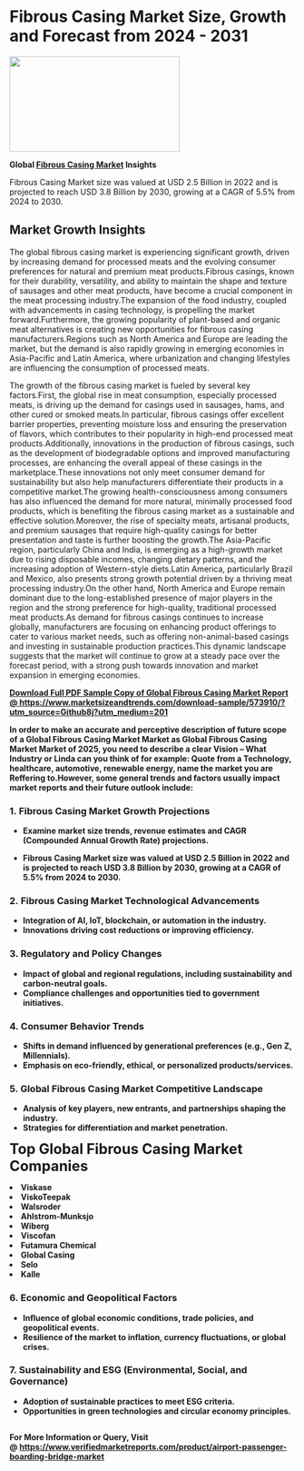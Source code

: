 <H1>Fibrous Casing Market Size, Growth and Forecast from 2024 - 2031</H1><img class="aligncenter size-medium wp-image-584254" src="https://thirdeyenews.in/wp-content/uploads/2024/09/Global-Market-Research-300x168.jpeg" alt="" width="300" height="168" /><p><strong>Global&nbsp;<a href="https://www.marketsizeandtrends.com/download-sample/573910/?utm_source=Github8j?utm_medium=201">Fibrous Casing Market</a> Insights</strong></p><p>Fibrous Casing Market size was valued at USD 2.5 Billion in 2022 and is projected to reach USD 3.8 Billion by 2030, growing at a CAGR of 5.5% from 2024 to 2030.</p><p><h2>Market Growth Insights</h2> <p>The global fibrous casing market is experiencing significant growth, driven by increasing demand for processed meats and the evolving consumer preferences for natural and premium meat products.Fibrous casings, known for their durability, versatility, and ability to maintain the shape and texture of sausages and other meat products, have become a crucial component in the meat processing industry.The expansion of the food industry, coupled with advancements in casing technology, is propelling the market forward.Furthermore, the growing popularity of plant-based and organic meat alternatives is creating new opportunities for fibrous casing manufacturers.Regions such as North America and Europe are leading the market, but the demand is also rapidly growing in emerging economies in Asia-Pacific and Latin America, where urbanization and changing lifestyles are influencing the consumption of processed meats.</p> <p><strong><a href="#"></a></strong></p> <p>The growth of the fibrous casing market is fueled by several key factors.First, the global rise in meat consumption, especially processed meats, is driving up the demand for casings used in sausages, hams, and other cured or smoked meats.In particular, fibrous casings offer excellent barrier properties, preventing moisture loss and ensuring the preservation of flavors, which contributes to their popularity in high-end processed meat products.Additionally, innovations in the production of fibrous casings, such as the development of biodegradable options and improved manufacturing processes, are enhancing the overall appeal of these casings in the marketplace.These innovations not only meet consumer demand for sustainability but also help manufacturers differentiate their products in a competitive market.The growing health-consciousness among consumers has also influenced the demand for more natural, minimally processed food products, which is benefiting the fibrous casing market as a sustainable and effective solution.Moreover, the rise of specialty meats, artisanal products, and premium sausages that require high-quality casings for better presentation and taste is further boosting the growth.The Asia-Pacific region, particularly China and India, is emerging as a high-growth market due to rising disposable incomes, changing dietary patterns, and the increasing adoption of Western-style diets.Latin America, particularly Brazil and Mexico, also presents strong growth potential driven by a thriving meat processing industry.On the other hand, North America and Europe remain dominant due to the long-established presence of major players in the region and the strong preference for high-quality, traditional processed meat products.As demand for fibrous casings continues to increase globally, manufacturers are focusing on enhancing product offerings to cater to various market needs, such as offering non-animal-based casings and investing in sustainable production practices.This dynamic landscape suggests that the market will continue to grow at a steady pace over the forecast period, with a strong push towards innovation and market expansion in emerging economies.</p> <p><strong><a href="#"></p><p><span class=""><strong>Download Full PDF Sample Copy of Global Fibrous Casing Market Report</strong> @ <a href="https://www.marketsizeandtrends.com/download-sample/573910/?utm_source=Github8j?utm_medium=201" target="_blank">https://www.marketsizeandtrends.com/download-sample/573910/?utm_source=Github8j?utm_medium=201</a></span></p><p>In order to make an accurate and perceptive description of future scope of a Global&nbsp;Fibrous Casing Market Market as Global&nbsp;Fibrous Casing Market Market of 2025, you need to describe a clear Vision &ndash; What Industry or Linda can you think of for example: Quote from a Technology, healthcare, automotive, renewable energy, name the market you are Reffering to.However, some general trends and factors usually impact market reports and their future outlook include:</p><h3>1.&nbsp;<strong>Fibrous Casing Market Growth Projections</strong></h3><ul><li>Examine market size trends, revenue estimates and CAGR (Compounded Annual Growth Rate) projections.</li><li><p>Fibrous Casing Market size was valued at USD 2.5 Billion in 2022 and is projected to reach USD 3.8 Billion by 2030, growing at a CAGR of 5.5% from 2024 to 2030.</p></li></ul><h3>2.&nbsp;<strong>Fibrous Casing Market Technological Advancements</strong></h3><ul><li>Integration of AI, IoT, blockchain, or automation in the industry.</li><li>Innovations driving cost reductions or improving efficiency.</li></ul><h3>3.&nbsp;<strong>Regulatory and Policy Changes</strong></h3><ul><li>Impact of global and regional regulations, including sustainability and carbon-neutral goals.</li><li>Compliance challenges and opportunities tied to government initiatives.</li></ul><h3>4.&nbsp;<strong>Consumer Behavior Trends</strong></h3><ul><li>Shifts in demand influenced by generational preferences (e.g., Gen Z, Millennials).</li><li>Emphasis on eco-friendly, ethical, or personalized products/services.</li></ul><h3>5.&nbsp;<strong>Global Fibrous Casing Market Competitive Landscape</strong></h3><ul><li>Analysis of key players, new entrants, and partnerships shaping the industry.</li><li>Strategies for differentiation and market penetration.</li></ul><p data-pm-slice="1 1 []"><span style="color: inherit; font-family: inherit; font-size: 25px;">Top Global Fibrous Casing Market Companies</span></p><div class="" data-test-id=""><p><li>Viskase</li><li> ViskoTeepak</li><li> Walsroder</li><li> Ahlstrom-Munksjo</li><li> Wiberg</li><li> Viscofan</li><li> Futamura Chemical</li><li> Global Casing</li><li> Selo</li><li> Kalle</li></p></div><h3>6.&nbsp;<strong>Economic and Geopolitical Factors</strong></h3><ul><li>Influence of global economic conditions, trade policies, and geopolitical events.</li><li>Resilience of the market to inflation, currency fluctuations, or global crises.</li></ul><h3>7.&nbsp;<strong>Sustainability and ESG (Environmental, Social, and Governance)</strong></h3><ul><li>Adoption of sustainable practices to meet ESG criteria.</li><li>Opportunities in green technologies and circular economy principles.</li></ul><h2><strong style="font-size: 14px;">For More Information or Query, Visit @&nbsp;</strong><a style="background-color: #ffffff; font-size: 14px;" href="https://www.marketsizeandtrends.com/report/fibrous-casing-market/" target="_blank">https://www.verifiedmarketreports.com/product/airport-passenger-boarding-bridge-market</a></h2>